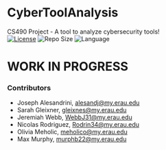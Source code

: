 # CyberToolAnalysis
CS490 Project - A tool to analyze cybersecurity tools!
<br>
[![License](https://img.shields.io/github/license/illusion173/CyberToolAnalysis)](https://github.com/illusion173/CyberToolAnalysis/blob/main/LICENSE)
![Repo Size](https://img.shields.io/github/repo-size/illusion173/CyberToolAnalysis)
![Language](https://img.shields.io/github/languages/top/illusion173/CyberToolAnalysis)
# WORK IN PROGRESS

### Contributors
- Joseph Alesandrini, <alesandj@my.erau.edu>
- Sarah Gleixner, <gleixnes@my.erau.edu>
- Jeremiah Webb, <WebbJ31@my.erau.edu>
- Nicolas Rodriguez, <Rodrin34@my.erau.edu>
- Olivia Meholic, <meholico@my.erau.edu>
- Max Murphy, <murphb22@my.erau.edu>
